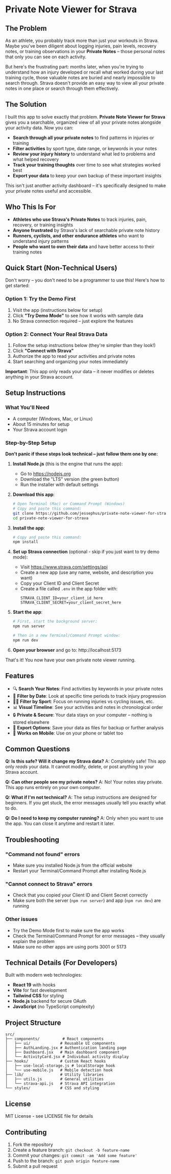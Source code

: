 # Private Note Viewer for Strava

## The Problem

As an athlete, you probably track more than just your workouts in Strava. Maybe you've been diligent about logging injuries, pain levels, recovery notes, or training observations in your **Private Notes** – those personal notes that only you can see on each activity.

But here's the frustrating part: months later, when you're trying to understand how an injury developed or recall what worked during your last training cycle, those valuable notes are buried and nearly impossible to search through. Strava doesn't provide an easy way to view all your private notes in one place or search through them effectively.

## The Solution

I built this app to solve exactly that problem. **Private Note Viewer for Strava** gives you a searchable, organized view of all your private notes alongside your activity data. Now you can:

- **Search through all your private notes** to find patterns in injuries or training
- **Filter activities** by sport type, date range, or keywords in your notes  
- **Review your injury history** to understand what led to problems and what helped recovery
- **Track your training thoughts** over time to see what strategies worked best
- **Export your data** to keep your own backup of these important insights

This isn't just another activity dashboard – it's specifically designed to make your private notes useful and accessible.

## Who This Is For

- **Athletes who use Strava's Private Notes** to track injuries, pain, recovery, or training insights
- **Anyone frustrated** by Strava's lack of searchable private note history
- **Runners, cyclists, and other endurance athletes** who want to understand injury patterns
- **People who want to own their data** and have better access to their training notes

## Quick Start (Non-Technical Users)

Don't worry – you don't need to be a programmer to use this! Here's how to get started:

### Option 1: Try the Demo First
1. Visit the app (instructions below for setup)
2. Click **"Try Demo Mode"** to see how it works with sample data
3. No Strava connection required – just explore the features

### Option 2: Connect Your Real Strava Data
1. Follow the setup instructions below (they're simpler than they look!)
2. Click **"Connect with Strava"** 
3. Authorize the app to read your activities and private notes
4. Start searching and organizing your notes immediately

**Important**: This app only reads your data – it never modifies or deletes anything in your Strava account.

## Setup Instructions

### What You'll Need
- A computer (Windows, Mac, or Linux)
- About 15 minutes for setup
- Your Strava account login

### Step-by-Step Setup

**Don't panic if these steps look technical – just follow them one by one:**

1. **Install Node.js** (this is the engine that runs the app):
   - Go to https://nodejs.org
   - Download the "LTS" version (the green button)
   - Run the installer with default settings

2. **Download this app**:
   ```bash
   # Open Terminal (Mac) or Command Prompt (Windows)
   # Copy and paste this command:
   git clone https://github.com/jessephus/private-note-viewer-for-strava.git
   cd private-note-viewer-for-strava
   ```

3. **Install the app**:
   ```bash
   # Copy and paste this command:
   npm install
   ```

4. **Set up Strava connection** (optional - skip if you just want to try demo mode):
   - Visit https://www.strava.com/settings/api
   - Create a new app (use any name, website, and description you want)
   - Copy your Client ID and Client Secret
   - Create a file called `.env` in the app folder with:
     ```
     STRAVA_CLIENT_ID=your_client_id_here
     STRAVA_CLIENT_SECRET=your_client_secret_here
     ```

5. **Start the app**:
   ```bash
   # First, start the background server:
   npm run server
   
   # Then in a new Terminal/Command Prompt window:
   npm run dev
   ```

6. **Open your browser** and go to: http://localhost:5173

That's it! You now have your own private note viewer running.

## Features

- 🔍 **Search Your Notes**: Find activities by keywords in your private notes
- 📅 **Filter by Date**: Look at specific time periods to track injury progression
- 🏃‍♂️ **Filter by Sport**: Focus on running injuries vs cycling issues, etc.
- 📊 **Visual Timeline**: See your activities and notes in chronological order
- 🔒 **Private & Secure**: Your data stays on your computer – nothing is stored elsewhere
- 💾 **Export Options**: Save your data as files for backup or further analysis
- 📱 **Works on Mobile**: Use on your phone or tablet too

## Common Questions

**Q: Is this safe? Will it change my Strava data?**
A: Completely safe! This app only *reads* your data. It cannot modify, delete, or post anything to your Strava account.

**Q: Can other people see my private notes?**
A: No! Your notes stay private. This app runs entirely on your own computer.

**Q: What if I'm not technical?**
A: The setup instructions are designed for beginners. If you get stuck, the error messages usually tell you exactly what to do.

**Q: Do I need to keep my computer running?**
A: Only when you want to use the app. You can close it anytime and restart it later.

## Troubleshooting

### "Command not found" errors
- Make sure you installed Node.js from the official website
- Restart your Terminal/Command Prompt after installing Node.js

### "Cannot connect to Strava" errors
- Check that you copied your Client ID and Client Secret correctly
- Make sure both the server (`npm run server`) and app (`npm run dev`) are running

### Other issues
- Try the Demo Mode first to make sure the app works
- Check the Terminal/Command Prompt for error messages – they usually explain the problem
- Make sure no other apps are using ports 3001 or 5173

## Technical Details (For Developers)

Built with modern web technologies:
- **React 19** with hooks
- **Vite** for fast development
- **Tailwind CSS** for styling
- **Node.js** backend for secure OAuth
- **JavaScript** (no TypeScript complexity)

## Project Structure

```
src/
├── components/          # React components
│   ├── ui/             # Reusable UI components
│   ├── AuthLanding.jsx # Authentication landing page
│   ├── Dashboard.jsx   # Main dashboard component
│   └── ActivityCard.jsx # Individual activity display
├── hooks/              # Custom React hooks
│   ├── use-local-storage.js # localStorage hook
│   └── use-mobile.js   # Mobile detection hook
├── lib/                # Utility libraries
│   ├── utils.js        # General utilities
│   └── strava-api.js   # Strava API integration
└── styles/             # CSS and styling
```

## License

MIT License - see LICENSE file for details

## Contributing

1. Fork the repository
2. Create a feature branch: `git checkout -b feature-name`
3. Commit your changes: `git commit -am 'Add some feature'`
4. Push to the branch: `git push origin feature-name`
5. Submit a pull request